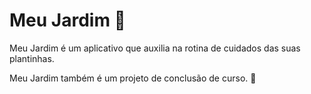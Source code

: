 # Meu Jardim 🌱

Meu Jardim é um aplicativo que auxilia na rotina de cuidados das suas plantinhas. 

Meu Jardim também é um projeto de conclusão de curso. 💚
